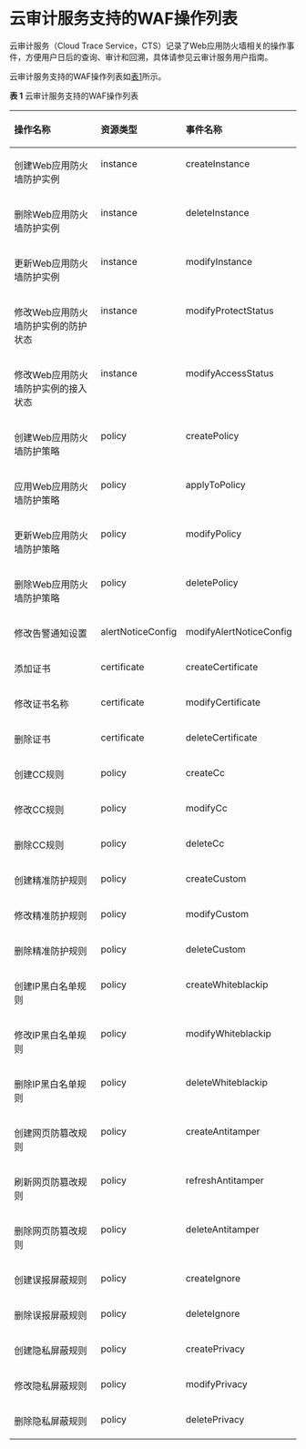 # 云审计服务支持的WAF操作列表<a name="waf_01_0059"></a>

云审计服务（Cloud Trace Service，CTS）记录了Web应用防火墙相关的操作事件，方便用户日后的查询、审计和回溯，具体请参见云审计服务用户指南。

云审计服务支持的WAF操作列表如[表1](#table5821116193525)所示。

**表 1**  云审计服务支持的WAF操作列表

<a name="table5821116193525"></a>
<table><thead align="left"><tr id="zh-cn_topic_0110861280_row117406265409"><th class="cellrowborder" valign="top" width="42.95429542954295%" id="mcps1.2.4.1.1"><p id="zh-cn_topic_0110861280_p187409267407"><a name="zh-cn_topic_0110861280_p187409267407"></a><a name="zh-cn_topic_0110861280_p187409267407"></a>操作名称</p>
</th>
<th class="cellrowborder" valign="top" width="27.062706270627064%" id="mcps1.2.4.1.2"><p id="zh-cn_topic_0110861280_p12740192644011"><a name="zh-cn_topic_0110861280_p12740192644011"></a><a name="zh-cn_topic_0110861280_p12740192644011"></a>资源类型</p>
</th>
<th class="cellrowborder" valign="top" width="29.982998299829983%" id="mcps1.2.4.1.3"><p id="zh-cn_topic_0110861280_p974092616405"><a name="zh-cn_topic_0110861280_p974092616405"></a><a name="zh-cn_topic_0110861280_p974092616405"></a>事件名称</p>
</th>
</tr>
</thead>
<tbody><tr id="zh-cn_topic_0110861280_row1874015262402"><td class="cellrowborder" valign="top" width="42.95429542954295%" headers="mcps1.2.4.1.1 "><p id="zh-cn_topic_0110861280_p3740182617402"><a name="zh-cn_topic_0110861280_p3740182617402"></a><a name="zh-cn_topic_0110861280_p3740182617402"></a>创建Web应用防火墙防护实例</p>
</td>
<td class="cellrowborder" valign="top" width="27.062706270627064%" headers="mcps1.2.4.1.2 "><p id="zh-cn_topic_0110861280_p1874062617408"><a name="zh-cn_topic_0110861280_p1874062617408"></a><a name="zh-cn_topic_0110861280_p1874062617408"></a>instance</p>
</td>
<td class="cellrowborder" valign="top" width="29.982998299829983%" headers="mcps1.2.4.1.3 "><p id="zh-cn_topic_0110861280_p1374010260403"><a name="zh-cn_topic_0110861280_p1374010260403"></a><a name="zh-cn_topic_0110861280_p1374010260403"></a>createInstance</p>
</td>
</tr>
<tr id="zh-cn_topic_0110861280_row37401269409"><td class="cellrowborder" valign="top" width="42.95429542954295%" headers="mcps1.2.4.1.1 "><p id="zh-cn_topic_0110861280_p11741526164020"><a name="zh-cn_topic_0110861280_p11741526164020"></a><a name="zh-cn_topic_0110861280_p11741526164020"></a>删除Web应用防火墙防护实例</p>
</td>
<td class="cellrowborder" valign="top" width="27.062706270627064%" headers="mcps1.2.4.1.2 "><p id="zh-cn_topic_0110861280_p6741122654010"><a name="zh-cn_topic_0110861280_p6741122654010"></a><a name="zh-cn_topic_0110861280_p6741122654010"></a>instance</p>
</td>
<td class="cellrowborder" valign="top" width="29.982998299829983%" headers="mcps1.2.4.1.3 "><p id="zh-cn_topic_0110861280_p174142664010"><a name="zh-cn_topic_0110861280_p174142664010"></a><a name="zh-cn_topic_0110861280_p174142664010"></a>deleteInstance</p>
</td>
</tr>
<tr id="zh-cn_topic_0110861280_row27417266401"><td class="cellrowborder" valign="top" width="42.95429542954295%" headers="mcps1.2.4.1.1 "><p id="zh-cn_topic_0110861280_p13741112619409"><a name="zh-cn_topic_0110861280_p13741112619409"></a><a name="zh-cn_topic_0110861280_p13741112619409"></a>更新Web应用防火墙防护实例</p>
</td>
<td class="cellrowborder" valign="top" width="27.062706270627064%" headers="mcps1.2.4.1.2 "><p id="zh-cn_topic_0110861280_p2741102614011"><a name="zh-cn_topic_0110861280_p2741102614011"></a><a name="zh-cn_topic_0110861280_p2741102614011"></a>instance</p>
</td>
<td class="cellrowborder" valign="top" width="29.982998299829983%" headers="mcps1.2.4.1.3 "><p id="zh-cn_topic_0110861280_p0741726144019"><a name="zh-cn_topic_0110861280_p0741726144019"></a><a name="zh-cn_topic_0110861280_p0741726144019"></a>modifyInstance</p>
</td>
</tr>
<tr id="zh-cn_topic_0110861280_row9741102613406"><td class="cellrowborder" valign="top" width="42.95429542954295%" headers="mcps1.2.4.1.1 "><p id="zh-cn_topic_0110861280_p147410262409"><a name="zh-cn_topic_0110861280_p147410262409"></a><a name="zh-cn_topic_0110861280_p147410262409"></a>修改Web应用防火墙防护实例的防护状态</p>
</td>
<td class="cellrowborder" valign="top" width="27.062706270627064%" headers="mcps1.2.4.1.2 "><p id="zh-cn_topic_0110861280_p6741132694011"><a name="zh-cn_topic_0110861280_p6741132694011"></a><a name="zh-cn_topic_0110861280_p6741132694011"></a>instance</p>
</td>
<td class="cellrowborder" valign="top" width="29.982998299829983%" headers="mcps1.2.4.1.3 "><p id="zh-cn_topic_0110861280_p8741182617407"><a name="zh-cn_topic_0110861280_p8741182617407"></a><a name="zh-cn_topic_0110861280_p8741182617407"></a>modifyProtectStatus</p>
</td>
</tr>
<tr id="zh-cn_topic_0110861280_row10741526194013"><td class="cellrowborder" valign="top" width="42.95429542954295%" headers="mcps1.2.4.1.1 "><p id="zh-cn_topic_0110861280_p1574132694014"><a name="zh-cn_topic_0110861280_p1574132694014"></a><a name="zh-cn_topic_0110861280_p1574132694014"></a>修改Web应用防火墙防护实例的接入状态</p>
</td>
<td class="cellrowborder" valign="top" width="27.062706270627064%" headers="mcps1.2.4.1.2 "><p id="zh-cn_topic_0110861280_p5741122614409"><a name="zh-cn_topic_0110861280_p5741122614409"></a><a name="zh-cn_topic_0110861280_p5741122614409"></a>instance</p>
</td>
<td class="cellrowborder" valign="top" width="29.982998299829983%" headers="mcps1.2.4.1.3 "><p id="zh-cn_topic_0110861280_p12741132654010"><a name="zh-cn_topic_0110861280_p12741132654010"></a><a name="zh-cn_topic_0110861280_p12741132654010"></a>modifyAccessStatus</p>
</td>
</tr>
<tr id="zh-cn_topic_0110861280_row87411826184011"><td class="cellrowborder" valign="top" width="42.95429542954295%" headers="mcps1.2.4.1.1 "><p id="zh-cn_topic_0110861280_p1874122612404"><a name="zh-cn_topic_0110861280_p1874122612404"></a><a name="zh-cn_topic_0110861280_p1874122612404"></a>创建Web应用防火墙防护策略</p>
</td>
<td class="cellrowborder" valign="top" width="27.062706270627064%" headers="mcps1.2.4.1.2 "><p id="zh-cn_topic_0110861280_p127411326184014"><a name="zh-cn_topic_0110861280_p127411326184014"></a><a name="zh-cn_topic_0110861280_p127411326184014"></a>policy</p>
</td>
<td class="cellrowborder" valign="top" width="29.982998299829983%" headers="mcps1.2.4.1.3 "><p id="zh-cn_topic_0110861280_p1474118265407"><a name="zh-cn_topic_0110861280_p1474118265407"></a><a name="zh-cn_topic_0110861280_p1474118265407"></a>createPolicy</p>
</td>
</tr>
<tr id="zh-cn_topic_0110861280_row1174119269405"><td class="cellrowborder" valign="top" width="42.95429542954295%" headers="mcps1.2.4.1.1 "><p id="zh-cn_topic_0110861280_p1674112617408"><a name="zh-cn_topic_0110861280_p1674112617408"></a><a name="zh-cn_topic_0110861280_p1674112617408"></a>应用Web应用防火墙防护策略</p>
</td>
<td class="cellrowborder" valign="top" width="27.062706270627064%" headers="mcps1.2.4.1.2 "><p id="zh-cn_topic_0110861280_p14741426154019"><a name="zh-cn_topic_0110861280_p14741426154019"></a><a name="zh-cn_topic_0110861280_p14741426154019"></a>policy</p>
</td>
<td class="cellrowborder" valign="top" width="29.982998299829983%" headers="mcps1.2.4.1.3 "><p id="zh-cn_topic_0110861280_p17741726194011"><a name="zh-cn_topic_0110861280_p17741726194011"></a><a name="zh-cn_topic_0110861280_p17741726194011"></a>applyToPolicy</p>
</td>
</tr>
<tr id="zh-cn_topic_0110861280_row15741726184011"><td class="cellrowborder" valign="top" width="42.95429542954295%" headers="mcps1.2.4.1.1 "><p id="zh-cn_topic_0110861280_p774152617405"><a name="zh-cn_topic_0110861280_p774152617405"></a><a name="zh-cn_topic_0110861280_p774152617405"></a>更新Web应用防火墙防护策略</p>
</td>
<td class="cellrowborder" valign="top" width="27.062706270627064%" headers="mcps1.2.4.1.2 "><p id="zh-cn_topic_0110861280_p1274114266408"><a name="zh-cn_topic_0110861280_p1274114266408"></a><a name="zh-cn_topic_0110861280_p1274114266408"></a>policy</p>
</td>
<td class="cellrowborder" valign="top" width="29.982998299829983%" headers="mcps1.2.4.1.3 "><p id="zh-cn_topic_0110861280_p17741132674015"><a name="zh-cn_topic_0110861280_p17741132674015"></a><a name="zh-cn_topic_0110861280_p17741132674015"></a>modifyPolicy</p>
</td>
</tr>
<tr id="zh-cn_topic_0110861280_row12741122616405"><td class="cellrowborder" valign="top" width="42.95429542954295%" headers="mcps1.2.4.1.1 "><p id="zh-cn_topic_0110861280_p137421126174018"><a name="zh-cn_topic_0110861280_p137421126174018"></a><a name="zh-cn_topic_0110861280_p137421126174018"></a>删除Web应用防火墙防护策略</p>
</td>
<td class="cellrowborder" valign="top" width="27.062706270627064%" headers="mcps1.2.4.1.2 "><p id="zh-cn_topic_0110861280_p10742926154012"><a name="zh-cn_topic_0110861280_p10742926154012"></a><a name="zh-cn_topic_0110861280_p10742926154012"></a>policy</p>
</td>
<td class="cellrowborder" valign="top" width="29.982998299829983%" headers="mcps1.2.4.1.3 "><p id="zh-cn_topic_0110861280_p12742526194015"><a name="zh-cn_topic_0110861280_p12742526194015"></a><a name="zh-cn_topic_0110861280_p12742526194015"></a>deletePolicy</p>
</td>
</tr>
<tr id="zh-cn_topic_0110861280_row1974210266402"><td class="cellrowborder" valign="top" width="42.95429542954295%" headers="mcps1.2.4.1.1 "><p id="zh-cn_topic_0110861280_p117421626184019"><a name="zh-cn_topic_0110861280_p117421626184019"></a><a name="zh-cn_topic_0110861280_p117421626184019"></a>修改告警通知设置</p>
</td>
<td class="cellrowborder" valign="top" width="27.062706270627064%" headers="mcps1.2.4.1.2 "><p id="zh-cn_topic_0110861280_p2742202604020"><a name="zh-cn_topic_0110861280_p2742202604020"></a><a name="zh-cn_topic_0110861280_p2742202604020"></a>alertNoticeConfig</p>
</td>
<td class="cellrowborder" valign="top" width="29.982998299829983%" headers="mcps1.2.4.1.3 "><p id="zh-cn_topic_0110861280_p874222664018"><a name="zh-cn_topic_0110861280_p874222664018"></a><a name="zh-cn_topic_0110861280_p874222664018"></a>modifyAlertNoticeConfig</p>
</td>
</tr>
<tr id="zh-cn_topic_0110861280_row474212269407"><td class="cellrowborder" valign="top" width="42.95429542954295%" headers="mcps1.2.4.1.1 "><p id="zh-cn_topic_0110861280_p16742152614012"><a name="zh-cn_topic_0110861280_p16742152614012"></a><a name="zh-cn_topic_0110861280_p16742152614012"></a>添加证书</p>
</td>
<td class="cellrowborder" valign="top" width="27.062706270627064%" headers="mcps1.2.4.1.2 "><p id="zh-cn_topic_0110861280_p1874242612400"><a name="zh-cn_topic_0110861280_p1874242612400"></a><a name="zh-cn_topic_0110861280_p1874242612400"></a>certificate</p>
</td>
<td class="cellrowborder" valign="top" width="29.982998299829983%" headers="mcps1.2.4.1.3 "><p id="zh-cn_topic_0110861280_p97421826144016"><a name="zh-cn_topic_0110861280_p97421826144016"></a><a name="zh-cn_topic_0110861280_p97421826144016"></a>createCertificate</p>
</td>
</tr>
<tr id="zh-cn_topic_0110861280_row185431219164114"><td class="cellrowborder" valign="top" width="42.95429542954295%" headers="mcps1.2.4.1.1 "><p id="zh-cn_topic_0110861280_p12543141954110"><a name="zh-cn_topic_0110861280_p12543141954110"></a><a name="zh-cn_topic_0110861280_p12543141954110"></a>修改证书名称</p>
</td>
<td class="cellrowborder" valign="top" width="27.062706270627064%" headers="mcps1.2.4.1.2 "><p id="zh-cn_topic_0110861280_p105431519134114"><a name="zh-cn_topic_0110861280_p105431519134114"></a><a name="zh-cn_topic_0110861280_p105431519134114"></a>certificate</p>
</td>
<td class="cellrowborder" valign="top" width="29.982998299829983%" headers="mcps1.2.4.1.3 "><p id="zh-cn_topic_0110861280_p1054381984111"><a name="zh-cn_topic_0110861280_p1054381984111"></a><a name="zh-cn_topic_0110861280_p1054381984111"></a>modifyCertificate</p>
</td>
</tr>
<tr id="zh-cn_topic_0110861280_row0742172610408"><td class="cellrowborder" valign="top" width="42.95429542954295%" headers="mcps1.2.4.1.1 "><p id="zh-cn_topic_0110861280_p11742132615403"><a name="zh-cn_topic_0110861280_p11742132615403"></a><a name="zh-cn_topic_0110861280_p11742132615403"></a>删除证书</p>
</td>
<td class="cellrowborder" valign="top" width="27.062706270627064%" headers="mcps1.2.4.1.2 "><p id="zh-cn_topic_0110861280_p1574232694011"><a name="zh-cn_topic_0110861280_p1574232694011"></a><a name="zh-cn_topic_0110861280_p1574232694011"></a>certificate</p>
</td>
<td class="cellrowborder" valign="top" width="29.982998299829983%" headers="mcps1.2.4.1.3 "><p id="zh-cn_topic_0110861280_p1174212613408"><a name="zh-cn_topic_0110861280_p1174212613408"></a><a name="zh-cn_topic_0110861280_p1174212613408"></a>deleteCertificate</p>
</td>
</tr>
<tr id="zh-cn_topic_0110861280_row1874292613408"><td class="cellrowborder" valign="top" width="42.95429542954295%" headers="mcps1.2.4.1.1 "><p id="zh-cn_topic_0110861280_p157421826104012"><a name="zh-cn_topic_0110861280_p157421826104012"></a><a name="zh-cn_topic_0110861280_p157421826104012"></a>创建CC规则</p>
</td>
<td class="cellrowborder" valign="top" width="27.062706270627064%" headers="mcps1.2.4.1.2 "><p id="zh-cn_topic_0110861280_p07423264407"><a name="zh-cn_topic_0110861280_p07423264407"></a><a name="zh-cn_topic_0110861280_p07423264407"></a>policy</p>
</td>
<td class="cellrowborder" valign="top" width="29.982998299829983%" headers="mcps1.2.4.1.3 "><p id="zh-cn_topic_0110861280_p4742926174013"><a name="zh-cn_topic_0110861280_p4742926174013"></a><a name="zh-cn_topic_0110861280_p4742926174013"></a>createCc</p>
</td>
</tr>
<tr id="zh-cn_topic_0110861280_row974272617409"><td class="cellrowborder" valign="top" width="42.95429542954295%" headers="mcps1.2.4.1.1 "><p id="zh-cn_topic_0110861280_p1674212610407"><a name="zh-cn_topic_0110861280_p1674212610407"></a><a name="zh-cn_topic_0110861280_p1674212610407"></a>修改CC规则</p>
</td>
<td class="cellrowborder" valign="top" width="27.062706270627064%" headers="mcps1.2.4.1.2 "><p id="zh-cn_topic_0110861280_p3742026204014"><a name="zh-cn_topic_0110861280_p3742026204014"></a><a name="zh-cn_topic_0110861280_p3742026204014"></a>policy</p>
</td>
<td class="cellrowborder" valign="top" width="29.982998299829983%" headers="mcps1.2.4.1.3 "><p id="zh-cn_topic_0110861280_p1674272613405"><a name="zh-cn_topic_0110861280_p1674272613405"></a><a name="zh-cn_topic_0110861280_p1674272613405"></a>modifyCc</p>
</td>
</tr>
<tr id="zh-cn_topic_0110861280_row17742132615403"><td class="cellrowborder" valign="top" width="42.95429542954295%" headers="mcps1.2.4.1.1 "><p id="zh-cn_topic_0110861280_p207421826194020"><a name="zh-cn_topic_0110861280_p207421826194020"></a><a name="zh-cn_topic_0110861280_p207421826194020"></a>删除CC规则</p>
</td>
<td class="cellrowborder" valign="top" width="27.062706270627064%" headers="mcps1.2.4.1.2 "><p id="zh-cn_topic_0110861280_p1374222674016"><a name="zh-cn_topic_0110861280_p1374222674016"></a><a name="zh-cn_topic_0110861280_p1374222674016"></a>policy</p>
</td>
<td class="cellrowborder" valign="top" width="29.982998299829983%" headers="mcps1.2.4.1.3 "><p id="zh-cn_topic_0110861280_p074362611401"><a name="zh-cn_topic_0110861280_p074362611401"></a><a name="zh-cn_topic_0110861280_p074362611401"></a>deleteCc</p>
</td>
</tr>
<tr id="zh-cn_topic_0110861280_row4743162610403"><td class="cellrowborder" valign="top" width="42.95429542954295%" headers="mcps1.2.4.1.1 "><p id="zh-cn_topic_0110861280_p874312614406"><a name="zh-cn_topic_0110861280_p874312614406"></a><a name="zh-cn_topic_0110861280_p874312614406"></a>创建精准防护规则</p>
</td>
<td class="cellrowborder" valign="top" width="27.062706270627064%" headers="mcps1.2.4.1.2 "><p id="zh-cn_topic_0110861280_p15743726184013"><a name="zh-cn_topic_0110861280_p15743726184013"></a><a name="zh-cn_topic_0110861280_p15743726184013"></a>policy</p>
</td>
<td class="cellrowborder" valign="top" width="29.982998299829983%" headers="mcps1.2.4.1.3 "><p id="zh-cn_topic_0110861280_p107431262407"><a name="zh-cn_topic_0110861280_p107431262407"></a><a name="zh-cn_topic_0110861280_p107431262407"></a>createCustom</p>
</td>
</tr>
<tr id="zh-cn_topic_0110861280_row20743726124019"><td class="cellrowborder" valign="top" width="42.95429542954295%" headers="mcps1.2.4.1.1 "><p id="zh-cn_topic_0110861280_p11743102674013"><a name="zh-cn_topic_0110861280_p11743102674013"></a><a name="zh-cn_topic_0110861280_p11743102674013"></a>修改精准防护规则</p>
</td>
<td class="cellrowborder" valign="top" width="27.062706270627064%" headers="mcps1.2.4.1.2 "><p id="zh-cn_topic_0110861280_p4743182654010"><a name="zh-cn_topic_0110861280_p4743182654010"></a><a name="zh-cn_topic_0110861280_p4743182654010"></a>policy</p>
</td>
<td class="cellrowborder" valign="top" width="29.982998299829983%" headers="mcps1.2.4.1.3 "><p id="zh-cn_topic_0110861280_p57433267403"><a name="zh-cn_topic_0110861280_p57433267403"></a><a name="zh-cn_topic_0110861280_p57433267403"></a>modifyCustom</p>
</td>
</tr>
<tr id="zh-cn_topic_0110861280_row1274352611403"><td class="cellrowborder" valign="top" width="42.95429542954295%" headers="mcps1.2.4.1.1 "><p id="zh-cn_topic_0110861280_p474342616406"><a name="zh-cn_topic_0110861280_p474342616406"></a><a name="zh-cn_topic_0110861280_p474342616406"></a>删除精准防护规则</p>
</td>
<td class="cellrowborder" valign="top" width="27.062706270627064%" headers="mcps1.2.4.1.2 "><p id="zh-cn_topic_0110861280_p174372664013"><a name="zh-cn_topic_0110861280_p174372664013"></a><a name="zh-cn_topic_0110861280_p174372664013"></a>policy</p>
</td>
<td class="cellrowborder" valign="top" width="29.982998299829983%" headers="mcps1.2.4.1.3 "><p id="zh-cn_topic_0110861280_p5743102618404"><a name="zh-cn_topic_0110861280_p5743102618404"></a><a name="zh-cn_topic_0110861280_p5743102618404"></a>deleteCustom</p>
</td>
</tr>
<tr id="zh-cn_topic_0110861280_row19743926114013"><td class="cellrowborder" valign="top" width="42.95429542954295%" headers="mcps1.2.4.1.1 "><p id="zh-cn_topic_0110861280_p16743192604017"><a name="zh-cn_topic_0110861280_p16743192604017"></a><a name="zh-cn_topic_0110861280_p16743192604017"></a>创建IP黑白名单规则</p>
</td>
<td class="cellrowborder" valign="top" width="27.062706270627064%" headers="mcps1.2.4.1.2 "><p id="zh-cn_topic_0110861280_p17743126194013"><a name="zh-cn_topic_0110861280_p17743126194013"></a><a name="zh-cn_topic_0110861280_p17743126194013"></a>policy</p>
</td>
<td class="cellrowborder" valign="top" width="29.982998299829983%" headers="mcps1.2.4.1.3 "><p id="zh-cn_topic_0110861280_p117431226134018"><a name="zh-cn_topic_0110861280_p117431226134018"></a><a name="zh-cn_topic_0110861280_p117431226134018"></a>createWhiteblackip</p>
</td>
</tr>
<tr id="zh-cn_topic_0110861280_row11743326104017"><td class="cellrowborder" valign="top" width="42.95429542954295%" headers="mcps1.2.4.1.1 "><p id="zh-cn_topic_0110861280_p19743172618407"><a name="zh-cn_topic_0110861280_p19743172618407"></a><a name="zh-cn_topic_0110861280_p19743172618407"></a>修改IP黑白名单规则</p>
</td>
<td class="cellrowborder" valign="top" width="27.062706270627064%" headers="mcps1.2.4.1.2 "><p id="zh-cn_topic_0110861280_p1574382674019"><a name="zh-cn_topic_0110861280_p1574382674019"></a><a name="zh-cn_topic_0110861280_p1574382674019"></a>policy</p>
</td>
<td class="cellrowborder" valign="top" width="29.982998299829983%" headers="mcps1.2.4.1.3 "><p id="zh-cn_topic_0110861280_p874392694020"><a name="zh-cn_topic_0110861280_p874392694020"></a><a name="zh-cn_topic_0110861280_p874392694020"></a>modifyWhiteblackip</p>
</td>
</tr>
<tr id="zh-cn_topic_0110861280_row1774318262403"><td class="cellrowborder" valign="top" width="42.95429542954295%" headers="mcps1.2.4.1.1 "><p id="zh-cn_topic_0110861280_p1674372664017"><a name="zh-cn_topic_0110861280_p1674372664017"></a><a name="zh-cn_topic_0110861280_p1674372664017"></a>删除IP黑白名单规则</p>
</td>
<td class="cellrowborder" valign="top" width="27.062706270627064%" headers="mcps1.2.4.1.2 "><p id="zh-cn_topic_0110861280_p15743202664017"><a name="zh-cn_topic_0110861280_p15743202664017"></a><a name="zh-cn_topic_0110861280_p15743202664017"></a>policy</p>
</td>
<td class="cellrowborder" valign="top" width="29.982998299829983%" headers="mcps1.2.4.1.3 "><p id="zh-cn_topic_0110861280_p10743426114010"><a name="zh-cn_topic_0110861280_p10743426114010"></a><a name="zh-cn_topic_0110861280_p10743426114010"></a>deleteWhiteblackip</p>
</td>
</tr>
<tr id="zh-cn_topic_0110861280_row1774332617403"><td class="cellrowborder" valign="top" width="42.95429542954295%" headers="mcps1.2.4.1.1 "><p id="zh-cn_topic_0110861280_p1874392684019"><a name="zh-cn_topic_0110861280_p1874392684019"></a><a name="zh-cn_topic_0110861280_p1874392684019"></a>创建网页防篡改规则</p>
</td>
<td class="cellrowborder" valign="top" width="27.062706270627064%" headers="mcps1.2.4.1.2 "><p id="zh-cn_topic_0110861280_p87437261407"><a name="zh-cn_topic_0110861280_p87437261407"></a><a name="zh-cn_topic_0110861280_p87437261407"></a>policy</p>
</td>
<td class="cellrowborder" valign="top" width="29.982998299829983%" headers="mcps1.2.4.1.3 "><p id="zh-cn_topic_0110861280_p474414267402"><a name="zh-cn_topic_0110861280_p474414267402"></a><a name="zh-cn_topic_0110861280_p474414267402"></a>createAntitamper</p>
</td>
</tr>
<tr id="zh-cn_topic_0110861280_row187446269406"><td class="cellrowborder" valign="top" width="42.95429542954295%" headers="mcps1.2.4.1.1 "><p id="zh-cn_topic_0110861280_p157441326124012"><a name="zh-cn_topic_0110861280_p157441326124012"></a><a name="zh-cn_topic_0110861280_p157441326124012"></a>刷新网页防篡改规则</p>
</td>
<td class="cellrowborder" valign="top" width="27.062706270627064%" headers="mcps1.2.4.1.2 "><p id="zh-cn_topic_0110861280_p7744102664013"><a name="zh-cn_topic_0110861280_p7744102664013"></a><a name="zh-cn_topic_0110861280_p7744102664013"></a>policy</p>
</td>
<td class="cellrowborder" valign="top" width="29.982998299829983%" headers="mcps1.2.4.1.3 "><p id="zh-cn_topic_0110861280_p15744142664011"><a name="zh-cn_topic_0110861280_p15744142664011"></a><a name="zh-cn_topic_0110861280_p15744142664011"></a>refreshAntitamper</p>
</td>
</tr>
<tr id="zh-cn_topic_0110861280_row1774402684016"><td class="cellrowborder" valign="top" width="42.95429542954295%" headers="mcps1.2.4.1.1 "><p id="zh-cn_topic_0110861280_p1974472674011"><a name="zh-cn_topic_0110861280_p1974472674011"></a><a name="zh-cn_topic_0110861280_p1974472674011"></a>删除网页防篡改规则</p>
</td>
<td class="cellrowborder" valign="top" width="27.062706270627064%" headers="mcps1.2.4.1.2 "><p id="zh-cn_topic_0110861280_p1474422619404"><a name="zh-cn_topic_0110861280_p1474422619404"></a><a name="zh-cn_topic_0110861280_p1474422619404"></a>policy</p>
</td>
<td class="cellrowborder" valign="top" width="29.982998299829983%" headers="mcps1.2.4.1.3 "><p id="zh-cn_topic_0110861280_p474410263403"><a name="zh-cn_topic_0110861280_p474410263403"></a><a name="zh-cn_topic_0110861280_p474410263403"></a>deleteAntitamper</p>
</td>
</tr>
<tr id="zh-cn_topic_0110861280_row2744152612404"><td class="cellrowborder" valign="top" width="42.95429542954295%" headers="mcps1.2.4.1.1 "><p id="zh-cn_topic_0110861280_p574442604010"><a name="zh-cn_topic_0110861280_p574442604010"></a><a name="zh-cn_topic_0110861280_p574442604010"></a>创建误报屏蔽规则</p>
</td>
<td class="cellrowborder" valign="top" width="27.062706270627064%" headers="mcps1.2.4.1.2 "><p id="zh-cn_topic_0110861280_p47443260406"><a name="zh-cn_topic_0110861280_p47443260406"></a><a name="zh-cn_topic_0110861280_p47443260406"></a>policy</p>
</td>
<td class="cellrowborder" valign="top" width="29.982998299829983%" headers="mcps1.2.4.1.3 "><p id="zh-cn_topic_0110861280_p157440261404"><a name="zh-cn_topic_0110861280_p157440261404"></a><a name="zh-cn_topic_0110861280_p157440261404"></a>createIgnore</p>
</td>
</tr>
<tr id="zh-cn_topic_0110861280_row1874412684012"><td class="cellrowborder" valign="top" width="42.95429542954295%" headers="mcps1.2.4.1.1 "><p id="zh-cn_topic_0110861280_p1374417267408"><a name="zh-cn_topic_0110861280_p1374417267408"></a><a name="zh-cn_topic_0110861280_p1374417267408"></a>删除误报屏蔽规则</p>
</td>
<td class="cellrowborder" valign="top" width="27.062706270627064%" headers="mcps1.2.4.1.2 "><p id="zh-cn_topic_0110861280_p174472614405"><a name="zh-cn_topic_0110861280_p174472614405"></a><a name="zh-cn_topic_0110861280_p174472614405"></a>policy</p>
</td>
<td class="cellrowborder" valign="top" width="29.982998299829983%" headers="mcps1.2.4.1.3 "><p id="zh-cn_topic_0110861280_p18744726124019"><a name="zh-cn_topic_0110861280_p18744726124019"></a><a name="zh-cn_topic_0110861280_p18744726124019"></a>deleteIgnore</p>
</td>
</tr>
<tr id="zh-cn_topic_0110861280_row167441926194018"><td class="cellrowborder" valign="top" width="42.95429542954295%" headers="mcps1.2.4.1.1 "><p id="zh-cn_topic_0110861280_p67442026174017"><a name="zh-cn_topic_0110861280_p67442026174017"></a><a name="zh-cn_topic_0110861280_p67442026174017"></a>创建隐私屏蔽规则</p>
</td>
<td class="cellrowborder" valign="top" width="27.062706270627064%" headers="mcps1.2.4.1.2 "><p id="zh-cn_topic_0110861280_p2074462616407"><a name="zh-cn_topic_0110861280_p2074462616407"></a><a name="zh-cn_topic_0110861280_p2074462616407"></a>policy</p>
</td>
<td class="cellrowborder" valign="top" width="29.982998299829983%" headers="mcps1.2.4.1.3 "><p id="zh-cn_topic_0110861280_p5744826124014"><a name="zh-cn_topic_0110861280_p5744826124014"></a><a name="zh-cn_topic_0110861280_p5744826124014"></a>createPrivacy</p>
</td>
</tr>
<tr id="zh-cn_topic_0110861280_row074492617404"><td class="cellrowborder" valign="top" width="42.95429542954295%" headers="mcps1.2.4.1.1 "><p id="zh-cn_topic_0110861280_p207441426164019"><a name="zh-cn_topic_0110861280_p207441426164019"></a><a name="zh-cn_topic_0110861280_p207441426164019"></a>修改隐私屏蔽规则</p>
</td>
<td class="cellrowborder" valign="top" width="27.062706270627064%" headers="mcps1.2.4.1.2 "><p id="zh-cn_topic_0110861280_p117441126104010"><a name="zh-cn_topic_0110861280_p117441126104010"></a><a name="zh-cn_topic_0110861280_p117441126104010"></a>policy</p>
</td>
<td class="cellrowborder" valign="top" width="29.982998299829983%" headers="mcps1.2.4.1.3 "><p id="zh-cn_topic_0110861280_p15744142634015"><a name="zh-cn_topic_0110861280_p15744142634015"></a><a name="zh-cn_topic_0110861280_p15744142634015"></a>modifyPrivacy</p>
</td>
</tr>
<tr id="zh-cn_topic_0110861280_row1974413267409"><td class="cellrowborder" valign="top" width="42.95429542954295%" headers="mcps1.2.4.1.1 "><p id="zh-cn_topic_0110861280_p1074452654011"><a name="zh-cn_topic_0110861280_p1074452654011"></a><a name="zh-cn_topic_0110861280_p1074452654011"></a>删除隐私屏蔽规则</p>
</td>
<td class="cellrowborder" valign="top" width="27.062706270627064%" headers="mcps1.2.4.1.2 "><p id="zh-cn_topic_0110861280_p3744726104010"><a name="zh-cn_topic_0110861280_p3744726104010"></a><a name="zh-cn_topic_0110861280_p3744726104010"></a>policy</p>
</td>
<td class="cellrowborder" valign="top" width="29.982998299829983%" headers="mcps1.2.4.1.3 "><p id="zh-cn_topic_0110861280_p16744122614010"><a name="zh-cn_topic_0110861280_p16744122614010"></a><a name="zh-cn_topic_0110861280_p16744122614010"></a>deletePrivacy</p>
</td>
</tr>
</tbody>
</table>

